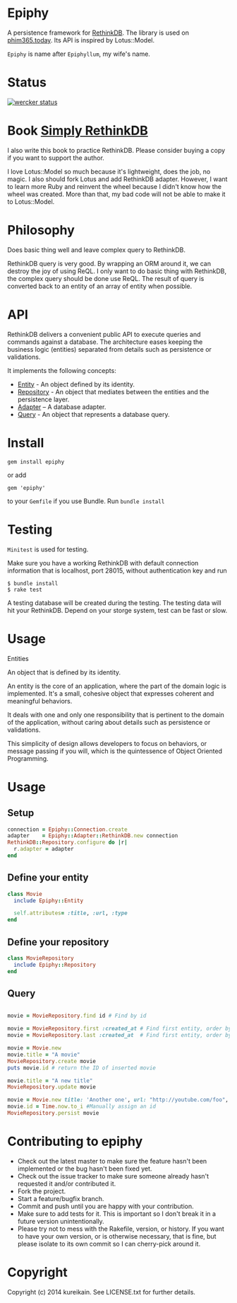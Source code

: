 # Epiphy 

A persistence framework for [RethinkDB](http://rethinkdb.com). The library is used on [phim365.today](http://phim365.today). Its API is inspired by Lotus::Model.

`Epiphy` is name after `Epiphyllum`, my wife's name.

# Status

[![wercker status](https://app.wercker.com/status/63dd458158948712a03a00d69a96f67b/m "wercker status")](https://app.wercker.com/project/bykey/63dd458158948712a03a00d69a96f67b)

# Book [Simply RethinkDB](http://leanpub.com/simplyrethink)

I also write this book to practice RethinkDB. Please consider buying a
copy if you want to support the author.


I love Lotus::Model so much because it's lightweight, does the job, no
magic. I also should fork Lotus and add RethinkDB adapter. However, I want
to learn more Ruby and reinvent the wheel because I didn't know how the
wheel was created. More than that, my bad code will not be able to make
it to Lotus::Model.

# Philosophy

Does basic thing well and leave complex query to RethinkDB.

RethinkDB query is very good. By wrapping an ORM around it, we can
destroy the joy of using ReQL. I only want to do basic thing with
RethinkDB, the complex query should be done use ReQL. The result of
query is converted back to an entity of an array of entity when
possible.

# API 

RethinkDB  delivers a convenient public API to execute queries and commands
against a database. The architecture eases keeping the business logic 
(entities) separated from details such as persistence or validations.

It implements the following concepts:

  * [Entity](#entities) - An object defined by its identity.
  * [Repository](#repositories) - An object that mediates between the entities and the persistence layer.
  * [Adapter](#adapter) – A database adapter.
  * [Query](#query) - An object that represents a database query.

# Install

```
gem install epiphy
```

or add

```
gem 'epiphy'
```

to your `Gemfile` if you use Bundle. Run `bundle install`


# Testing

`Minitest` is used for testing.

Make sure you have a working RethinkDB with default connection
information that is localhost, port 28015, without authentication key
and run

```
$ bundle install
$ rake test
```

A testing database will be created during the testing. The testing data
will hit your RethinkDB. Depend on your storge system, test can be fast or
slow.

# Usage

Entities

An object that is defined by its identity.

An entity is the core of an application, where the part of the domain logic is implemented. It's a small, cohesive object that expresses coherent and meaningful behaviors.

It deals with one and only one responsibility that is pertinent to the domain of the application, without caring about details such as persistence or validations.

This simplicity of design allows developers to focus on behaviors, or message passing if you will, which is the quintessence of Object Oriented Programming.

# Usage

## Setup

```ruby
connection = Epiphy::Connection.create
adapter    = Epiphy::Adapter::RethinkDB.new connection
RethinkDB::Repository.configure do |r|
  r.adapter = adapter 
end
```

## Define your entity

```ruby
class Movie
  include Epiphy::Entity

  self.attributes= :title, :url, :type
end
```

## Define your repository

```ruby
class MovieRepository
  include Epiphy::Repository  
end
```

## Query 

```ruby

movie = MovieRepository.find id # Find by id

movie = MovieRepository.first :created_at # Find first entity, order by field :date
movie = MovieRepository.last :created_at  # Find first entity, order by field :date

movie = Movie.new
movie.title = "A movie"
MovieRepository.create movie
puts movie.id # return the ID of inserted movie

movie.title = "A new title"
MovieRepository.update movie

movie = Movie.new title: 'Another one', url: "http://youtube.com/foo", type: 'anime'
movie.id = Time.now.to_i #Manually assign an id
MovieRepository.persist movie

```

# Contributing to epiphy
 
* Check out the latest master to make sure the feature hasn't been implemented or the bug hasn't been fixed yet.
* Check out the issue tracker to make sure someone already hasn't requested it and/or contributed it.
* Fork the project.
* Start a feature/bugfix branch.
* Commit and push until you are happy with your contribution.
* Make sure to add tests for it. This is important so I don't break it in a future version unintentionally.
* Please try not to mess with the Rakefile, version, or history. If you want to have your own version, or is otherwise necessary, that is fine, but please isolate to its own commit so I can cherry-pick around it.

# Copyright

Copyright (c) 2014 kureikain. See LICENSE.txt for
further details.
